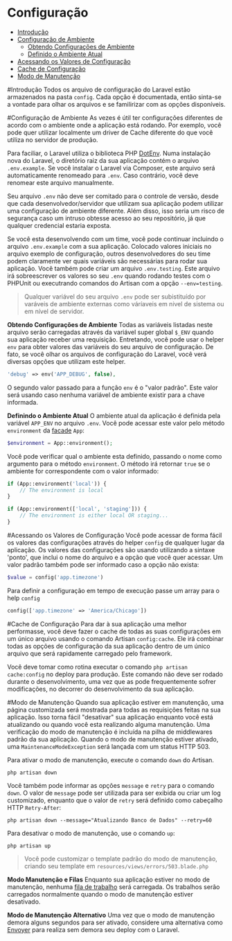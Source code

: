 # Configuração
  * [Introdução]()
  * [Configuração de Ambiente]()
  	* [Obtendo Configurações de Ambiente]()
  	* [Definido o Ambiente Atual]()
  * [Acessando os Valores de Configuração]()
  * [Cache de Configuração]()
  * [Modo de Manutenção]()

#Introdução
Todos os arquivo de configuração do Laravel estão armazenados na pasta `config`. Cada opção é documentada, então sinta-se a vontade para olhar os arquivos e se familirizar com as opções disponíveis.

#Configuração de Ambiente
As vezes é útil ter configurações diferentes de acordo com o ambiente onde a aplicação está rodando. Por exemplo, você pode quer utilizar localmente um driver de Cache diferente do que você utiliza no servidor de produção.

Para faciliar, o Laravel utiliza o biblioteca PHP [DotEnv](https://github.com/vlucas/phpdotenv). Numa instalação nova do Laravel, o diretório raiz da sua aplicação contém o arquivo `.env.example`. Se você instalar o Laravel via Composer, este arquivo será automaticamente renomeado para `.env`. Caso contrário, você deve renomear este arquivo manualmente.

Seu arquivo `.env` não deve ser comitado para o controle de versão, desde que cada desenvolvedor/servidor que utilizam sua aplicação podem utilizar uma configuração de ambiente diferente. Além disso, isso seria um risco de segurança caso um intruso obtesse acesso ao seu repositório, já que qualquer credencial estaria exposta.

Se você esta desenvolvendo com um time, você pode continuar incluindo o arquivo `.env.example` com a sua aplicação. Colocado valores iniciais no arquivo exemplo de configuração, outros desenvolvedores do seu time podem claramente ver quais variáveis são necessárias para rodar sua aplicação. Você também pode criar um arquivo `.env.testing`. Este arquivo irá sobreescrever os valores so seu `.env` quando rodando testes com o PHPUnit ou executrando comandos do Artisan com a opção `--env=testing`.


> Qualquer variável do seu arquivo `.env` pode ser subistituído por varáveis de ambiente externas como váríaveis em nivel de sistema ou em nível de servidor.



**Obtendo Configurações de Ambiente**
Todas as variáveis listadas neste arquivo serão carregadas através da variável super global `$_ENV` quando sua aplicação receber uma requisição. Entretando, você pode usar o helper `env` para obter valores das variáveis do seu arquivo de configuração. De fato, se você olhar os arquivos de configuração do Laravel, você verá diversas opções que utilizam este helper.

```php
'debug' => env('APP_DEBUG', false),
```

O segundo valor passado para a função `env` é o "valor padrão". Este valor será usando caso nenhuma variável de ambiente existir para a chave informada.



**Definindo o Ambiente Atual**
O ambiente atual da aplicação é definida pela variável `APP_ENV` no arquivo `.env`. Você pode acessar este valor pelo método `environment` da [facade](https://laravel.com/docs/5.4/facades) `App`:


```php
$environment = App::environment();
```

Você pode verificar qual o ambiente esta definido, passando o nome como argumento para o método `environment`. O método irá retornar `true` se o ambiente for correspondente com o valor informado:


```php
if (App::environment('local')) {
    // The environment is local
}

if (App::environment(['local', 'staging'])) {
    // The environment is either local OR staging...
}
```

#Acessando os Valores de Configuração
Você pode acessar de forma fácil os valores das configurações através do helper `config` de qualquer lugar da aplicação. Os valores das configurações são usando utilizando a sintaxe 'ponto', que inclui o nome do arquivo e a opção que você quer acessar. Um valor padrão também pode ser informado caso a opção não exista:

```php
$value = config('app.timezone')
```

Para definir a configuração em tempo de execução passe um array para o help `config`

```php
config(['app.timezone' => 'America/Chicago'])
```


#Cache de Configuração
Para dar à sua aplicação uma melhor performasse, você deve fazer o cache de todas as suas configurações em um único arquivo usando o comando Artisan `config:cache`. Ele irá combinar todas as opções de configuração da sua aplicação dentro de um único arquivo que será rapidamente carregado pelo framework.

Você deve tomar como rotina executar o comando `php artisan cache:config` no deploy para produção. Este comando não deve ser rodado durante o desenvolvimento, uma vez que as pode frequentemente sofrer modificações, no decorrer do desenvolvimento da sua aplicação.

#Modo de Manutenção
Quando sua aplicação estiver em manutenção, uma página customizada será mostrada para todas as requisições feitas na sua aplicação. Isso torna fácil "desativar" sua aplicação enquanto você está atualizando ou quando você esta realizando alguma manutenção. Uma verificação do modo de manutenção é incluída na pilha de middlewares padrão da sua aplicação. Quando o modo de manutenção estiver ativado, uma `MaintenanceModeException` será lançada com um status HTTP 503.

Para ativar o modo de manutenção, execute o comando `down` do Artisan.

```
php artisan down
```

Você também pode informar as opções `message` e `retry` para o comando `down`. O valor de `message` pode ser utilizada para ser exibida ou criar um log customizado, enquanto que o valor de `retry` será definido como cabeçalho HTTP `Retry-After`:

```
php artisan down --message="Atualizando Banco de Dados" --retry=60
```

Para desativar o modo de manutenção, use o comando `up`:

```
php artisan up
```

> Você pode customizar o template padrão do modo de manutenção, criando seu template em `resources/views/errors/503.blade.php`


**Modo Manutenção e Filas**
Enquanto sua aplicação estiver no modo de manutenção, nenhuma [fila de trabalho](https://laravel.com/docs/5.4/queues) será carregada. Os trabalhos serão carregados normalmente quando o modo de manutenção estiver desativado.

**Modo de Manutenção Alternativo**
Uma vez que o modo de manutenção demora alguns segundos para ser ativado, considere uma alternativa como [Envoyer](https://envoyer.io/) para realiza sem demora seu deploy com o Laravel.